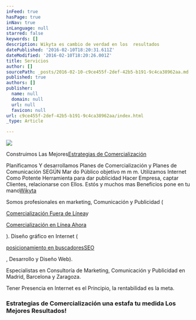 ```yaml
---
inFeed: true
hasPage: true
inNav: true
inLanguage: null
starred: false
keywords: []
description: Wikyta es cambio de verdad en los  resultados
datePublished: '2016-02-10T18:20:31.611Z'
dateModified: '2016-02-10T18:20:26.001Z'
title: Servicios
author: []
sourcePath: _posts/2016-02-10-c9ce455f-2def-42b5-b191-9c4ca38962aa.md
published: true
authors: []
publisher:
  name: null
  domain: null
  url: null
  favicon: null
url: c9ce455f-2def-42b5-b191-9c4ca38962aa/index.html
_type: Article

---
```

![](https://the-grid-user-content.s3-us-west-2.amazonaws.com/ef338a60-e106-40ad-a54c-47ab51d14e37.jpg)

Construimos Las Mejores[Estrategias de Comercialización][0]

Planificamos Y desarrollamos Planes de Comercialización y Planes de Comunicación SEGÚN Mar do Público objetivo m m m. Utilizamos Internet Como Potente Herramienta para dar publicidad Hacer Empresa, captar Clientes, relacionarse con Ellos. Estós y muchos mas Beneficios pone en tu mano[Wikyta][1]

Somos profesionales en marketing, Comunicación y Publicidad (

[Comercialización Fuera de Línea][2]y

[Comercialización en Línea Ahora][3]

). Diseño gráfico en Internet (

[posicionamiento en buscadores][4][SEO][4]

, Desarrollo y Diseño Web).

Especialistas en Consultoría de Marketing, Comunicación y Publicidad en Madrid, Barcelona y Zaragoza.

Tener Presencia en Internet es el Principio, la rentabilidad es la meta.

### Estrategias de Comercialización una estafa tu medida Los Mejores Resultados!

[0]: http://marketing.wikyta.com/estrategia-marketing "Planes de Comercialización - Diseño gráfico en Internet"
[1]: http://estrategia.wikyta.com/
[2]: http://marketing.wikyta.com/marketing-offline-marketing
[3]: http://marketing.wikyta.com/marketing-online
[4]: http://marketing.wikyta.com/seo